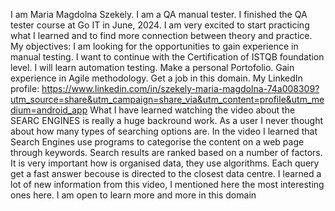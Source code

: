 I am Maria Magdolna Szekely. I am a QA manual tester. I finished the QA tester course at Go IT in June, 2024. I am very excited to start practicing what I learned and to find more connection between theory and practice.
My objectives:
I am looking for the opportunities to gain experience in manual testing.
I want to continue with the Certification of ISTQB foundation level.
I will learn automation testing.
Make a personal Portofolio.
Gain experience in Agile methodology.
Get a job in this domain.
My LinkedIn profile:
https://www.linkedin.com/in/szekely-maria-magdolna-74a008309?utm_source=share&utm_campaign=share_via&utm_content=profile&utm_medium=android_app
What I have learned watching the video about the SEARC ENGINES is really a huge backround work. As a user I never thought about how many types of searching options are. In the video I learned that Search Engines use programs to categorise the content on a web page through keywords. Search results are ranked based on a number of factors. It is very important how is organised data, they use algorithms. Each query get a fast answer becouse is directed to the closest data centre.
I learned a lot of new information from this video, I mentioned here the most interesting ones here.
I am open to learn more and more in this domain
